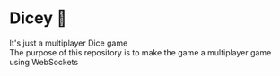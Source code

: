 # Dicey 🎲
It's just a multiplayer Dice game <br />
The purpose of this repository is to make the game a multiplayer game using WebSockets

